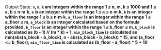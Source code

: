 Output State: **`n`, `m`, `k` are integers within the range 1 ≤ n, m, k ≤ 1000 and 1 ≤ a, b ≤ n·m·k, `a` is an integer within the range 1 ≤ a ≤ n·m·k, `b` is an integer within the range 1 ≤ b ≤ n·m·k, `a_floor` is an integer within the range 1 ≤ a_floor ≤ m, `a_block` is an integer calculated based on the formula provided, `b_floor` is an integer within the range 1 ≤ b_floor ≤ m, `b_block` is calculated as (b - 1) // (m * k) + 1, `min_block_time` is calculated as min(abs(a_block - b_block), n - abs(a_block - b_block)) * 15, and (a_floor <= b_floor); `min_floor_time` is calculated as (b_floor - a_floor) * 5 + 10**